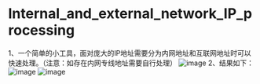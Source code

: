 # Internal_and_external_network_IP_processing
1、一个简单的小工具，面对庞大的IP地址需要分为内网地址和互联网地址时可以快速处理。（注意：如存在内网专线地址需要自行处理）
![image](https://user-images.githubusercontent.com/46238787/197467159-c80da048-6797-46e0-9d7c-6c74032a5484.png)
2、结果如下：
![image](https://user-images.githubusercontent.com/46238787/197467243-8c1c707c-ec43-4549-b5ec-1e6fc54c8ed1.png)
![image](https://user-images.githubusercontent.com/46238787/197467311-2bdac793-208f-479e-a455-9d8a377bc626.png)
